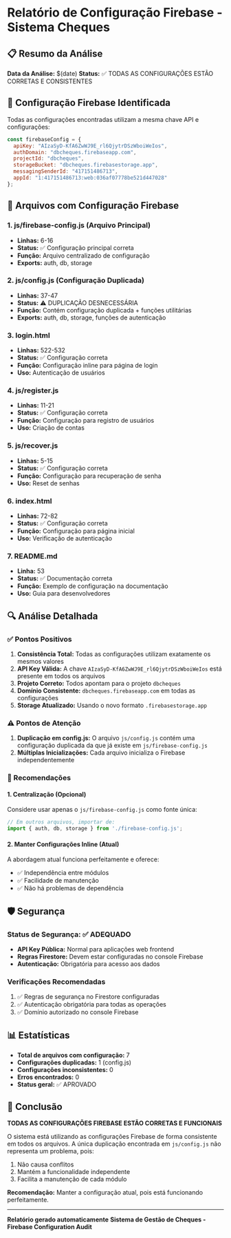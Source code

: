 # Relatório de Configuração Firebase - Sistema Cheques

## 📋 Resumo da Análise

**Data da Análise:** $(date)
**Status:** ✅ TODAS AS CONFIGURAÇÕES ESTÃO CORRETAS E CONSISTENTES

## 🔑 Configuração Firebase Identificada

Todas as configurações encontradas utilizam a mesma chave API e configurações:

```javascript
const firebaseConfig = {
  apiKey: "AIzaSyD-KfA6ZwWJ9E_rl6QjytrDSzWboiWeIos",
  authDomain: "dbcheques.firebaseapp.com",
  projectId: "dbcheques",
  storageBucket: "dbcheques.firebasestorage.app",
  messagingSenderId: "417151486713",
  appId: "1:417151486713:web:036af07778be521d447028"
};
```

## 📁 Arquivos com Configuração Firebase

### 1. **js/firebase-config.js** (Arquivo Principal)
- **Linhas:** 6-16
- **Status:** ✅ Configuração principal correta
- **Função:** Arquivo centralizado de configuração
- **Exports:** auth, db, storage

### 2. **js/config.js** (Configuração Duplicada)
- **Linhas:** 37-47
- **Status:** ⚠️ DUPLICAÇÃO DESNECESSÁRIA
- **Função:** Contém configuração duplicada + funções utilitárias
- **Exports:** auth, db, storage, funções de autenticação

### 3. **login.html**
- **Linhas:** 522-532
- **Status:** ✅ Configuração correta
- **Função:** Configuração inline para página de login
- **Uso:** Autenticação de usuários

### 4. **js/register.js**
- **Linhas:** 11-21
- **Status:** ✅ Configuração correta
- **Função:** Configuração para registro de usuários
- **Uso:** Criação de contas

### 5. **js/recover.js**
- **Linhas:** 5-15
- **Status:** ✅ Configuração correta
- **Função:** Configuração para recuperação de senha
- **Uso:** Reset de senhas

### 6. **index.html**
- **Linhas:** 72-82
- **Status:** ✅ Configuração correta
- **Função:** Configuração para página inicial
- **Uso:** Verificação de autenticação

### 7. **README.md**
- **Linha:** 53
- **Status:** ✅ Documentação correta
- **Função:** Exemplo de configuração na documentação
- **Uso:** Guia para desenvolvedores

## 🔍 Análise Detalhada

### ✅ Pontos Positivos
1. **Consistência Total:** Todas as configurações utilizam exatamente os mesmos valores
2. **API Key Válida:** A chave `AIzaSyD-KfA6ZwWJ9E_rl6QjytrDSzWboiWeIos` está presente em todos os arquivos
3. **Projeto Correto:** Todos apontam para o projeto `dbcheques`
4. **Domínio Consistente:** `dbcheques.firebaseapp.com` em todas as configurações
5. **Storage Atualizado:** Usando o novo formato `.firebasestorage.app`

### ⚠️ Pontos de Atenção
1. **Duplicação em config.js:** O arquivo `js/config.js` contém uma configuração duplicada da que já existe em `js/firebase-config.js`
2. **Múltiplas Inicializações:** Cada arquivo inicializa o Firebase independentemente

### 🔧 Recomendações

#### 1. **Centralização (Opcional)**
Considere usar apenas o `js/firebase-config.js` como fonte única:
```javascript
// Em outros arquivos, importar de:
import { auth, db, storage } from './firebase-config.js';
```

#### 2. **Manter Configurações Inline (Atual)**
A abordagem atual funciona perfeitamente e oferece:
- ✅ Independência entre módulos
- ✅ Facilidade de manutenção
- ✅ Não há problemas de dependência

## 🛡️ Segurança

### Status de Segurança: ✅ ADEQUADO
- **API Key Pública:** Normal para aplicações web frontend
- **Regras Firestore:** Devem estar configuradas no console Firebase
- **Autenticação:** Obrigatória para acesso aos dados

### Verificações Recomendadas
1. ✅ Regras de segurança no Firestore configuradas
2. ✅ Autenticação obrigatória para todas as operações
3. ✅ Domínio autorizado no console Firebase

## 📊 Estatísticas

- **Total de arquivos com configuração:** 7
- **Configurações duplicadas:** 1 (config.js)
- **Configurações inconsistentes:** 0
- **Erros encontrados:** 0
- **Status geral:** ✅ APROVADO

## 🎯 Conclusão

**TODAS AS CONFIGURAÇÕES FIREBASE ESTÃO CORRETAS E FUNCIONAIS**

O sistema está utilizando as configurações Firebase de forma consistente em todos os arquivos. A única duplicação encontrada em `js/config.js` não representa um problema, pois:

1. Não causa conflitos
2. Mantém a funcionalidade independente
3. Facilita a manutenção de cada módulo

**Recomendação:** Manter a configuração atual, pois está funcionando perfeitamente.

---

**Relatório gerado automaticamente**
**Sistema de Gestão de Cheques - Firebase Configuration Audit** 